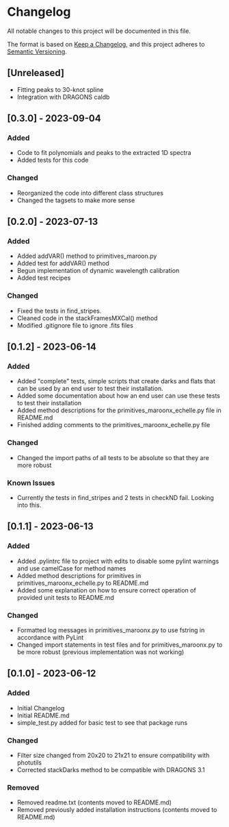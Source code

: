 # Changelog

All notable changes to this project will be documented in this file.

The format is based on [Keep a Changelog](https://keepachangelog.com/en/1.0.0/),
and this project adheres to [Semantic Versioning](https://semver.org/spec/v2.0.0.html).

## [Unreleased]

- Fitting peaks to 30-knot spline
- Integration with DRAGONS caldb

## [0.3.0] - 2023-09-04

### Added

- Code to fit polynomials and peaks to the extracted 1D spectra
- Added tests for this code

### Changed

- Reorganized the code into different class structures
- Changed the tagsets to make more sense

## [0.2.0] - 2023-07-13

### Added

- Added addVAR() method to primitives_maroon.py
- Added test for addVAR() method
- Begun implementation of dynamic wavelength calibration
- Added test recipes

### Changed
- Fixed the tests in find_stripes.
- Cleaned code in the stackFramesMXCal() method
-  Modified .gitignore file to ignore .fits files
## [0.1.2] - 2023-06-14

### Added

- Added "complete" tests, simple scripts that create darks and flats that can be used by an end user to test their
installation.
- Added some documentation about how an end user can use these tests to test their installation
- Added method descriptions for the primitives_maroonx_echelle.py file in README.md
- Finished adding comments to the primitives_maroonx_echelle.py file
### Changed
- Changed the import paths of all tests to be absolute so that they are more robust

### Known Issues
- Currently the tests in find_stripes and 2 tests in checkND fail.  Looking into this.

## [0.1.1] - 2023-06-13

### Added

- Added .pylintrc file to project with edits to disable some pylint warnings and use camelCase for method names
- Added method descriptions for primitives in primitives_maroonx_echelle.py to README.md
- Added some explanation on how to ensure correct operation of provided unit tests to README.md

### Changed

- Formatted log messages in primitives_maroonx.py to use fstring in accordance with PyLint
- Changed import statements in test files and for primitives_maroonx.py to be more robust (previous implementation was not working)

## [0.1.0] - 2023-06-12

### Added

- Initial Changelog
- Initial README.md
- simple_test.py added for basic test to see that package runs

### Changed

- Filter size changed from 20x20 to 21x21 to ensure compatibility with photutils
- Corrected stackDarks method to be compatible with DRAGONS 3.1

### Removed

- Removed readme.txt (contents moved to README.md)
- Removed previously added installation instructions (contents moved to README.md)

